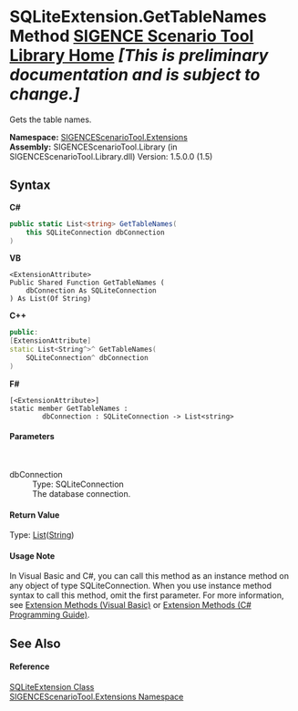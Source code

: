 # SQLiteExtension.GetTableNames Method <a href="https://github.com/ObiWanLansi/SIGENCE-Scenario-Tool">SIGENCE Scenario Tool Library Home</a> _**\[This is preliminary documentation and is subject to change.\]**_

Gets the table names.

**Namespace:**&nbsp;<a href="f2af11f5-ae9d-3dcc-a4a9-ba07a037925f.md">SIGENCEScenarioTool.Extensions</a><br />**Assembly:**&nbsp;SIGENCEScenarioTool.Library (in SIGENCEScenarioTool.Library.dll) Version: 1.5.0.0 (1.5)

## Syntax

**C#**<br />
``` C#
public static List<string> GetTableNames(
	this SQLiteConnection dbConnection
)
```

**VB**<br />
``` VB
<ExtensionAttribute>
Public Shared Function GetTableNames ( 
	dbConnection As SQLiteConnection
) As List(Of String)
```

**C++**<br />
``` C++
public:
[ExtensionAttribute]
static List<String^>^ GetTableNames(
	SQLiteConnection^ dbConnection
)
```

**F#**<br />
``` F#
[<ExtensionAttribute>]
static member GetTableNames : 
        dbConnection : SQLiteConnection -> List<string> 

```


#### Parameters
&nbsp;<dl><dt>dbConnection</dt><dd>Type: SQLiteConnection<br />The database connection.</dd></dl>

#### Return Value
Type: <a href="http://msdn2.microsoft.com/en-us/library/6sh2ey19" target="_blank">List</a>(<a href="http://msdn2.microsoft.com/en-us/library/s1wwdcbf" target="_blank">String</a>)<br />

#### Usage Note
In Visual Basic and C#, you can call this method as an instance method on any object of type SQLiteConnection. When you use instance method syntax to call this method, omit the first parameter. For more information, see <a href="http://msdn.microsoft.com/en-us/library/bb384936.aspx">Extension Methods (Visual Basic)</a> or <a href="http://msdn.microsoft.com/en-us/library/bb383977.aspx">Extension Methods (C# Programming Guide)</a>.

## See Also


#### Reference
<a href="ba2e0331-d80c-b9c0-226b-e22ef62f61eb.md">SQLiteExtension Class</a><br /><a href="f2af11f5-ae9d-3dcc-a4a9-ba07a037925f.md">SIGENCEScenarioTool.Extensions Namespace</a><br />
